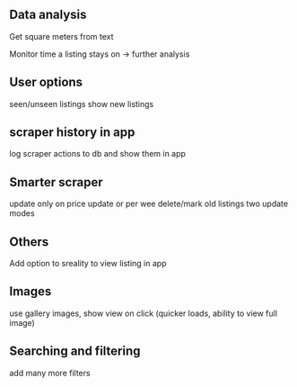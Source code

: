 

## Data analysis

Get square meters from text

Monitor time a listing stays on -> further analysis

## User options

seen/unseen listings
show new listings

## scraper history in app

log scraper actions to db and show them in app

## Smarter scraper

update only on price update or per wee
delete/mark old listings
two update modes

## Others

Add option to sreality to view listing in app

## Images

use gallery images, show view on click (quicker loads, ability to view full image)

## Searching and filtering

add many more filters

